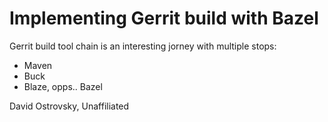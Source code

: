 # Implementing Gerrit build with Bazel

Gerrit build tool chain is an interesting jorney with multiple stops:

* Maven
* Buck
* Blaze, opps.. Bazel

David Ostrovsky, Unaffiliated
